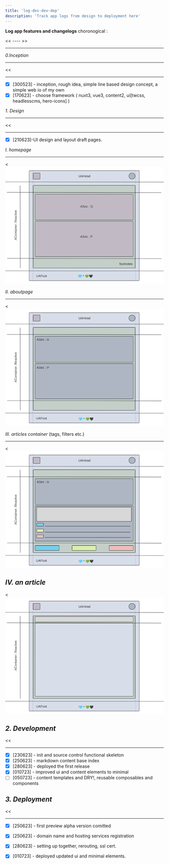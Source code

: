 ```yaml
---
title: 'log-des-dev-dep'
description: 'Track app logs from design to deployment here'
---
```

**Log app features and changelogs** choronogical :

<!--more-->
<< ---- >>
___

*0.Inception*
___
<<
___
- [x] [300523] - inception, rough idea, simple line based design concept, a simple web io of my  own
- [x] [170623] - choose framework ( nuxt3, vue3, content2, ui[twcss, headlesscms, hero-icons] )

*1. Design*
___
<<
___
- [x] [210623]-UI design and layout draft pages.

*I. homepage*
___
<
![](/assets/img/ui-design/1.home.png)

*II. aboutpage*
___
<
![](/assets/img/ui-design/2.about.png)

*III. articles container* (tags, filters etc.)
___
<
![](/assets/img/ui-design/3.article_nav_filter.png)

*IV. an article*
---
<
![](/assets/img/ui-design/4.article.png)

*2. Development*
---
<<
___

- [x] [230623] - init and source control functional skeleton
- [x] [250623] - markdown content base index
- [x] [280623] - deployed the first release
- [x] [010723] - improved ui and content elements to minimal
- [ ] [050723] - content templates and DRY!, reusable composables and components

*3. Deployment*
---
<<
___

- [x] [250623] - first preview alpha version comitted
- [x] [250623] - domain name and hosting services registration
- [x] [280623] - setting up together, rerouting, ssl cert.
- [x] [010723] - deployed updated ui and minimal elements.


